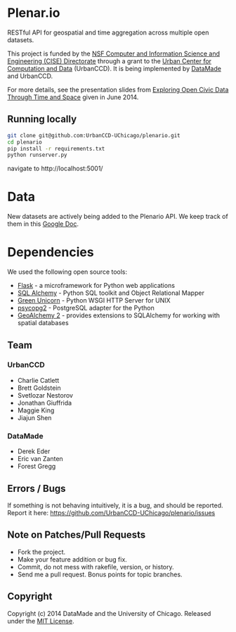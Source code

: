 # Plenar.io

RESTful API for geospatial and time aggregation across multiple open datasets.

This project is funded by the [NSF Computer and Information Science and Engineering (CISE) Directorate](http://www.nsf.gov/dir/index.jsp?org=CISE) through a grant to the [Urban Center for Computation and Data](https://urbanccd.org/) (UrbanCCD). It is being implemented by [DataMade](http://datamade.us) and UrbanCCD.

For more details, see the presentation slides from [Exploring Open Civic Data Through Time and Space](https://docs.google.com/presentation/d/1Une-A1k0mUAIYac5UlmeSDLw4VyHYsaw1NW5f4YKWas/edit#slide=id.p) given in June 2014.

## Running locally

``` bash
git clone git@github.com:UrbanCCD-UChicago/plenario.git
cd plenario
pip install -r requirements.txt
python runserver.py
```

navigate to http://localhost:5001/

# Data

New datasets are actively being added to the Plenario API. We keep track of them in this [Google Doc](https://docs.google.com/spreadsheet/ccc?key=0Au-2OHnpwhGTdGJzUWJ2SERwVXZLeDU4Y3laWFJvNEE&usp=sharing#gid=0).

# Dependencies
We used the following open source tools:

* [Flask](http://flask.pocoo.org/) - a microframework for Python web applications
* [SQL Alchemy](http://www.sqlalchemy.org/) - Python SQL toolkit and Object Relational Mapper
* [Green Unicorn](http://gunicorn.org/) - Python WSGI HTTP Server for UNIX
* [psycopg2](http://initd.org/psycopg/) - PostgreSQL adapter for the Python 
* [GeoAlchemy 2](http://geoalchemy-2.readthedocs.org/en/0.2.4/) - provides extensions to SQLAlchemy for working with spatial databases

## Team

### UrbanCCD
* Charlie Catlett
* Brett Goldstein
* Svetlozar Nestorov
* Jonathan Giuffrida
* Maggie King
* Jiajun Shen

### DataMade
* Derek Eder
* Eric van Zanten
* Forest Gregg

## Errors / Bugs

If something is not behaving intuitively, it is a bug, and should be reported.
Report it here: https://github.com/UrbanCCD-UChicago/plenario/issues

## Note on Patches/Pull Requests
 
* Fork the project.
* Make your feature addition or bug fix.
* Commit, do not mess with rakefile, version, or history.
* Send me a pull request. Bonus points for topic branches.

## Copyright

Copyright (c) 2014 DataMade and the University of Chicago. Released under the [MIT License](https://github.com/UrbanCCD-UChicago/plenario/blob/master/LICENSE).
